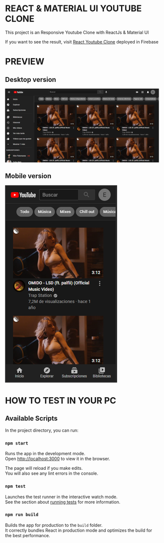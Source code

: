 # REACT & MATERIAL UI YOUTUBE CLONE

This project is an Responsive Youtube Clone with ReactJs & Material UI

If you want to see the result, visit [React Youtube Clone](https://yout-react.web.app/) deployed in Firebase

# PREVIEW

## Desktop version
![plot](./preview/react-youtube-desktop.PNG)

## Mobile version
![plot](./preview/react-youtube-mobile.PNG)


# HOW TO TEST IN YOUR PC

## Available Scripts

In the project directory, you can run:

### `npm start`

Runs the app in the development mode.\
Open [http://localhost:3000](http://localhost:3000) to view it in the browser.

The page will reload if you make edits.\
You will also see any lint errors in the console.

### `npm test`

Launches the test runner in the interactive watch mode.\
See the section about [running tests](https://facebook.github.io/create-react-app/docs/running-tests) for more information.

### `npm run build`

Builds the app for production to the `build` folder.\
It correctly bundles React in production mode and optimizes the build for the best performance.